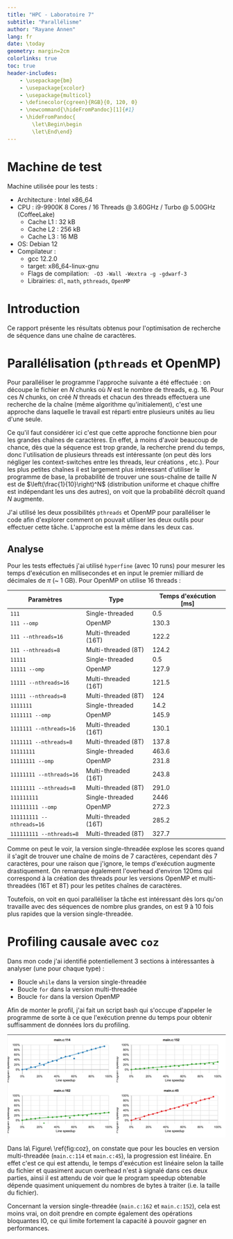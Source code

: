 ```yaml
---
title: "HPC - Laboratoire 7"
subtitle: "Parallélisme"
author: "Rayane Annen"
lang: fr
date: \today
geometry: margin=2cm
colorlinks: true
toc: true
header-includes:
    - \usepackage{bm}
    - \usepackage{xcolor}
    - \usepackage{multicol}
    - \definecolor{cgreen}{RGB}{0, 120, 0}
    - \newcommand{\hideFromPandoc}[1]{#1}
    - \hideFromPandoc{
        \let\Begin\begin
        \let\End\end}
---
```


# Machine de test

Machine utilisée pour les tests :

- Architecture : Intel x86_64
- CPU : i9-9900K 8 Cores / 16 Threads @ 3.60GHz / Turbo @ 5.00GHz (CoffeeLake)
  - Cache L1 : 32 kB
  - Cache L2 : 256 kB
  - Cache L3 : 16 MB
- OS: Debian 12
- Compilateur : 
    - gcc 12.2.0
    - target: x86_64-linux-gnu
    - Flags de compilation: ` -O3 -Wall -Wextra -g -gdwarf-3`
    - Librairies: `dl`, `math`, `pthreads`, `OpenMP`



# Introduction

Ce rapport présente les résultats obtenus pour l'optimisation de recherche de séquence dans une chaîne de caractères.

# Parallélisation (`pthreads` et OpenMP)

Pour paralléliser le programme l'approche suivante a été effectuée : on découpe le fichier en $N$ chunks où $N$ est le nombre de threads, e.g. 16. Pour ces $N$ chunks, on créé $N$ threads et chacun des threads effectuera une recherche de la chaîne (même algorithme qu'initialement), c'est une approche dans laquelle le travail est réparti entre plusieurs unités au lieu d'une seule.

Ce qu'il faut considérer ici c'est que cette approche fonctionne bien pour les grandes chaînes de caractères. En effet, à moins d'avoir beaucoup de chance, dès que la séquence est trop grande, la recherche prend du temps, donc l'utilisation de plusieurs threads est intéressante (on peut dès lors négliger les context-switches entre les threads, leur créations , etc.). Pour les plus petites chaînes il est largement plus intéressant d'utiliser le programme de base, la probabilité de trouver une sous-chaîne de taille $N$ est de $\left(\frac{1}{10}\right)^N$ (distribution uniforme et chaque chiffre est indépendant les uns des autres), on voit que la probabilité décroît quand $N$ augmente.

J'ai utilisé les deux possibilités `pthreads` et OpenMP pour paralléliser le code afin d'explorer comment on pouvait utiliser les deux outils pour effectuer cette tâche. L'approche est la même dans les deux cas.

## Analyse

Pour les tests effectués j'ai utilisé `hyperfine` (avec 10 runs) pour mesurer les temps d'exécution en millisecondes et en input le premier milliard de décimales de $\pi$ (\~ 1 GB). Pour OpenMP on utilise 16 threads :

| Paramètres                | Type                 | Temps d'exécution [ms] |
|---------------------------|----------------------|------------------------|
| `111`                     | Single-threaded      | 0.5                    |
| `111 --omp`               | OpenMP               | 130.3                  |
| `111 --nthreads=16`       | Multi-threaded (16T) | 122.2                  |
| `111 --nthreads=8`        | Multi-threaded (8T)  | 124.2                  |
| `11111`                   | Single-threaded      | 0.5                    |
| `11111 --omp`             | OpenMP               | 127.9                  |
| `11111 --nthreads=16`     | Multi-threaded (16T) | 121.5                  |
| `11111 --nthreads=8`      | Multi-threaded (8T)  | 124                    |
| `1111111`                 | Single-threaded      | 14.2                   |
| `1111111 --omp`           | OpenMP               | 145.9                  |
| `1111111 --nthreads=16`   | Multi-threaded (16T) | 130.1                  |
| `1111111 --nthreads=8`    | Multi-threaded (8T)  | 137.8                  |
| `11111111`                | Single-threaded      | 463.6                  |
| `11111111 --omp`          | OpenMP               | 231.8                  |
| `11111111 --nthreads=16`  | Multi-threaded (16T) | 243.8                  |
| `11111111 --nthreads=8`   | Multi-threaded (8T)  | 291.0                  |
| `111111111`               | Single-threaded      | 2446                   |
| `111111111 --omp`         | OpenMP               | 272.3                  |
| `111111111 --nthreads=16` | Multi-threaded (16T) | 285.2                  |
| `111111111 --nthreads=8`  | Multi-threaded (8T)  | 327.7                  |

Comme on peut le voir, la version single-threadée explose les scores quand il s'agit de trouver une chaîne de moins de 7 caractères, cependant dès 7 caractères, pour une raison que j'ignore, le temps d'exécution augmente drastiquement. On remarque également l'overhead d'environ 120ms qui correspond à la création des threads pour les versions OpenMP et multi-threadées (16T et 8T) pour les petites chaînes de caractères.

Toutefois, on voit en quoi paralléliser la tâche est intéressant dès lors qu'on travaille avec des séquences de nombre plus grandes, on est 9 à 10 fois plus rapides que la version single-threadée. 



# Profiling causale avec `coz`

Dans mon code j'ai identifié potentiellement 3 sections à intéressantes à analyser (une pour chaque type) : 

- Boucle `while` dans la version single-threadée
- Boucle `for` dans la version multi-threadée
- Boucle `for` dans la version OpenMP

Afin de monter le profil, j'ai fait un script bash qui s'occupe d'appeler le programme de sorte à ce que l'exécution prenne du temps pour obtenir suffisamment de données lors du profiling.

![Résultats obtenus avec COZ \label{fig:coz}](./figures/coz.png)

Dans la\ Figure\ \ref{fig:coz}, on constate que pour les boucles en version multi-threadée (`main.c:114` et `main.c:45`), la progression est linéaire. En effet c'est ce qui est attendu, le temps d'exécution est linéaire selon la taille du fichier et quasiment aucun overhead n'est à signalé dans ces deux parties, ainsi il est attendu de voir que le program speedup obtenable dépende quasiment uniquement du nombres de bytes à traiter (i.e. la taille du fichier).

Concernant la version single-threadée (`main.c:162` et `main.c:152`), cela est moins vrai, on doit prendre en compte également des opérations bloquantes IO, ce qui limite fortement la capacité à pouvoir gagner en performances.